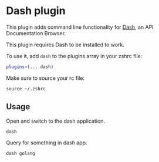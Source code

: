 # Dash plugin

This plugin adds command line functionality for [Dash](https://kapeli.com/dash),
an API Documentation Browser.

This plugin requires Dash to be installed to work.

To use it, add `dash` to the plugins array in your zshrc file:

```zsh
plugins=(... dash)
```

Make sure to source your rc file:
```
source ~/.zshrc
```

## Usage

Open and switch to the dash application.
```
dash
```

Query for something in dash app.
```
dash golang
```

